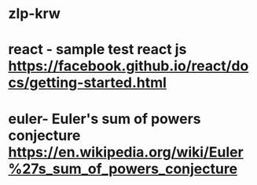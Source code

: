 # zlp-krw

# react - sample test react js https://facebook.github.io/react/docs/getting-started.html
# euler- Euler's sum of powers conjecture https://en.wikipedia.org/wiki/Euler%27s_sum_of_powers_conjecture
